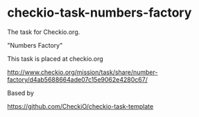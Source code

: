 checkio-task-numbers-factory
=====================

The task for Checkio.org.

"Numbers Factory"

This task is placed at checkio.org

http://www.checkio.org/mission/task/share/number-factory/d4ab5688664ade07c15e9062e4280c67/

Based by

https://github.com/CheckiO/checkio-task-template
